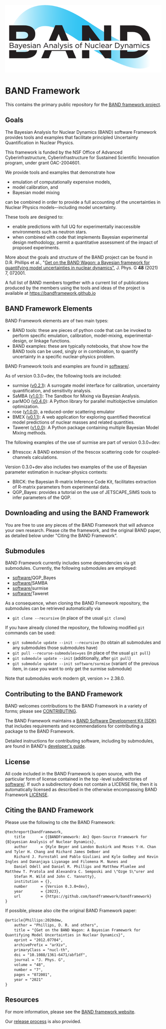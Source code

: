 ![BAND](resources/BAND_logo_v2.png)

# BAND Framework
This contains the primary public repository for the [BAND framework project](https://bandframework.github.io/). 

## Goals

The Bayesian Analysis for Nuclear Dynamics (BAND) software Framework provides tools and examples that 
facilitate principled Uncertainty Quantification in Nuclear Physics. 

This framework is funded by the NSF Office of Advanced Cyberinfrastructure, Cyberinfrastructure for Sustained Scientific Innovation program, under grant OAC-2004601.

We provide tools and examples that demonstrate how
- emulation of computationally expensive models,
- model calibration, and
- Bayesian model mixing

can be combined in order to provide a full accounting of the uncertainties in Nuclear Physics models–-including model
uncertainty.

These tools are designed to:
- enable predictions with full UQ for experimentally inaccessible environments such as neutron stars.
- when combined with code that implements Bayesian experimental design methodology, permit a quantitative assessment of the impact of proposed experiments.

More about the goals and structure of the BAND project can be found in D.R. Phillips et al., "[Get on the BAND Wagon: a Bayesian framework for quantifying model uncertainties in nuclear dynamics"](https://doi.org/10.1088/1361-6471/abf1df), J. Phys. G **48** (2021) 7, 072001.

A full list of BAND members together with a current list of  publications produced by the members using the tools and ideas of the project is available at https://bandframework.github.io


## BAND Framework Elements

BAND Framework elements are of two main types:
- BAND tools: these are pieces of python code that can be invoked to perform specific emulation, calibration, model-mixing, experimental-design, or linkage functions.
- BAND examples: these are typically notebooks, that show how the BAND tools can be used, singly or in combination, to quantify uncertainty in a specific nuclear-physics problem. 

BAND Framework tools and examples are found in [software/](/software/).

As of version 0.3.0+dev, the following tools are included:

- surmise ([v0.2.1](https://github.com/bandframework/surmise/releases/tag/v0.2.1 )): A surrogate model interface for calibration, uncertainty quantification, and sensitivity analysis.
- SaMBA ([v1.0.1](https://github.com/asemposki/SAMBA/releases/tag/v1.0.1 )): The Sandbox for Mixing via Bayesian Analysis.
- parMOO ([v0.4.0](https://github.com/parmoo/parmoo/releases/tag/v0.4.0 )): A Python library for parallel multiobjective simulation optimization.
- rose ([v1.0.0](https://github.com/bandframework/rose/releases/tag/v1.0.0 )), a reduced-order scattering emulator
- BMEX ([v0.1.1](https://github.com/massexplorer/bmex-masses/releases/tag/v0.1.1 )): A web application for exploring quantified theoretical model predictions of nuclear masses and related quantities.
- Taweret ([v1.0.0](https://github.com/bandframework/Taweret/releases/tag/v1.0.0 )): A Python package containing multiple Bayesian Model Mixing methods.

The following examples of the use of surmise are part of version 0.3.0+dev:

- Bfrescox: A BAND extension of the frescox scattering code for coupled-channels calculations.

Version 0.3.0+dev also includes two examples of the use of Bayesian parameter estimation in nuclear-physics contexts:

- BRICK: the Bayesian R-matrix Inference Code Kit, facilitates extraction of R-matrix parameters from experimental data.
- QGP_Bayes: provides a tutorial on the use of JETSCAPE_SIMS tools to infer parameters of the QGP. 

## Downloading and using the BAND Framework

You are free to use any pieces of the BAND Framework that will advance your own research. Please cite the framework, and the original BAND paper, as detailed below under "Citing the BAND Framework".

## Submodules

BAND Framework currently includes some dependencies via git submodules. Currently, the following submodules are employed:

* [software/](software/)QGP_Bayes
* [software/](software/)SAMBA 
* [software/](software/)surmise
* [software/](software/)Taweret

As a consequence, when cloning the BAND Framework repository, the submodules can be retrieved automatically via
- `git clone --recursive` (in place of the usual `git clone`)

If you have already cloned the repository, the following modified `git` commands can be used:
- `git submodule update --init --recursive` (to obtain all submodules and any submodules those submodules have)
- `git pull --recurse-submodules=yes` (in place of the usual `git pull`)
- `git submodule update --init` (additionally, after `git pull`)
- `git submodule update --init software/surmise`
  (variant of the previous item, in case you want to only get the surmise submodule)

Note that submodules work modern git, version >= 2.38.0.

## Contributing to the BAND Framework

BAND welcomes contributions to the BAND Framework in a variety of forms; please see [CONTRIBUTING](CONTRIBUTING.rst).

The BAND Framework maintains a [BAND Software Development Kit (SDK)](/resources/sdkpolicies/bandsdk.md) that includes requirements and recommendations for contributing a package to the BAND Framework. 

Detailed instructions for contributing software, including by submodules, are found in BAND's [developer's guide](/resources/dev_guide).

## License 

All code included in the BAND Framework is open source, with the particular form of license contained in the top -level subdirectories of [software/](/software/).  If such a subdirectory does not contain a LICENSE file, then it is automatically licensed as described in the otherwise encompassing BAND Framework [LICENSE](/LICENSE).  

## Citing the BAND Framework

Please use the following to cite the BAND Framework:

    @techreport{bandframework,
        title       = {{BANDFramework: An} Open-Source Framework for {B}ayesian Analysis of Nuclear Dynamics},
        author      = {Kyle Beyer and Landon Buskirk and Moses Y-H. Chan and Tyler H. Chang and Richard James DeBoer and 
        Richard J. Furnstahl and Pablo Giuliani and Kyle Godbey and Kevin Ingles and Dananjaya Liyanage and Filomena M. Nunes and 
        Daniel Odell and Daniel R. Phillips and Matthew Plumlee and Matthew T. Pratola and Alexandra C. Semposki and \"Ozge S\"urer and 
        Stefan M. Wild and John C. Yannotty},
        institution = {},
        number      = {Version 0.3.0+dev},
        year        = {2023},
        url         = {https://github.com/bandframework/bandframework}
    }
    
If possible, please also cite the original BAND Framework paper:

    @article{Phillips:2020dmw,
        author = "Phillips, D. R. and others",
        title = "{Get on the BAND Wagon: A Bayesian Framework for Quantifying Model Uncertainties in Nuclear Dynamics}",
        eprint = "2012.07704",
        archivePrefix = "arXiv",
        primaryClass = "nucl-th",
        doi = "10.1088/1361-6471/abf1df",
        journal = "J. Phys. G",
        volume = "48",
        number = "7",
        pages = "072001",
        year = "2021"
    }


## Resources
For more information, please see the [BAND framework website](https://bandframework.github.io/). 

Our [release process](resources/dev_guide/release-proc.rst) is also provided.
